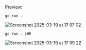 Preview:

`go run .`

![Screenshot 2025-03-19 at 17 07 02](https://github.com/user-attachments/assets/e65ef3a9-d569-4889-bf4f-e6f7de6a839f)

`go run . LHR`

![Screenshot 2025-03-19 at 17 09 22](https://github.com/user-attachments/assets/2ee55127-7eea-46bd-a1ba-0c9a8d85c7a2)
